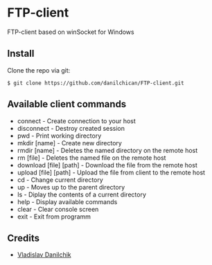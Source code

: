 # FTP-client
FTP-client based on winSocket for Windows

## Install
Clone the repo via git:
```
$ git clone https://github.com/danilchican/FTP-client.git
```

## Available client commands
* connect - Create connection to your host
* disconnect - Destroy created session
* pwd - Print working directory
* mkdir [name] - Create new directory
* rmdir [name] - Deletes the named directory on the remote host
* rm [file] - Deletes the named file on the remote host
* download [file] [path] - Download the file from the remote host
* upload [file] [path] - Upload the file from client to the remote host
* cd - Change current directory
* up - Moves up to the parent directory
* ls - Diplay the contents of a current directory
* help - Display available commands
* clear - Clear console screen
* exit - Exit from programm

## Credits
* [Vladislav Danilchik](https://github.com/danilchican)
